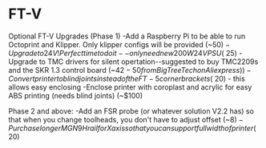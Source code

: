 # FT-V

Optional FT-V Upgrades (Phase 1)
     -Add a Raspberry Pi to be able to run Octoprint and Klipper. Only klipper configs will be provided (~$50)
     -Upgrade to 24V! Perfect time to do it--only need new 200W 24V PSU (~$25)
     -Upgrade to TMC drivers for silent opertation--suggested to buy TMC2209s and the SKR 1.3 control board (~$42-50 from BigTreeTech on Aliexpress))
     -Convert printer to blind joints instead of the FT-5 corner brackets (~$20) - this allows easy enclosing
     -Enclose printer with coroplast and acrylic for easy ABS printing (needs blind joints) (~$100)

Phase 2 and above:
     -Add an FSR probe (or whatever solution V2.2 has) so that when you change toolheads, you don't have to adjust offset (~$8)
     -Purchase longer MGN9H rail for X axis so that you can support full width of printer (~$20)